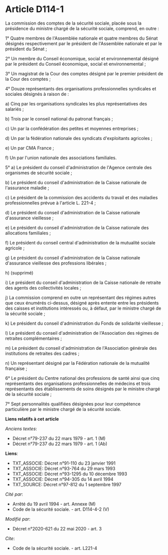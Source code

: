 # Article D114-1

La commission des comptes de la sécurité sociale, placée sous la présidence du ministre chargé de la sécurité sociale,
comprend, en outre :

1° Quatre membres de l'Assemblée nationale et quatre membres du Sénat désignés respectivement par le président de l'Assemblée
nationale et par le président du Sénat ;

2° Un membre du Conseil économique, social et environnemental désigné par le président du Conseil économique, social et
environnemental ;

3° Un magistrat de la Cour des comptes désigné par le premier président de la Cour des comptes ;

4° Douze représentants des organisations professionnelles syndicales et sociales désignés à raison de :

a) Cinq par les organisations syndicales les plus représentatives des salariés ;

b) Trois par le conseil national du patronat français ;

c) Un par la confédération des petites et moyennes entreprises ;

d) Un par la fédération nationale des syndicats d'exploitants agricoles ;

e) Un par CMA France ;

f) Un par l'union nationale des associations familiales.

5° a) Le président du conseil d'administration de l'Agence centrale des organismes de sécurité sociale ;

b) Le président du conseil d'administration de la Caisse nationale de l'assurance maladie ;

c) Le président de la commission des accidents du travail et des maladies professionnelles prévue à l'article L. 221-4 ;

d) Le président du conseil d'administration de la Caisse nationale d'assurance vieillesse ;

e) Le président du conseil d'administration de la Caisse nationale des allocations familiales ;

f) Le président du conseil central d'administration de la mutualité sociale agricole ;

g) Le président du conseil d'administration de la Caisse nationale d'assurance vieillesse des professions libérales ;

h) (supprimé)

i) Le président du conseil d'administration de la Caisse nationale de retraite des agents des collectivités locales ;

j) La commission comprend en outre un représentant des régimes autres que ceux énumérés ci-dessus, désigné après entente
entre les présidents des caisses et institutions intéressés ou, à défaut, par le ministre chargé de la sécurité sociale ;

k) Le président du conseil d'administration du Fonds de solidarité vieillesse ;

l) Le président du conseil d'administration de l'Association des régimes de retraites complémentaires ;

m) Le président du conseil d'administration de l'Association générale des institutions de retraites des cadres ;

n) Un représentant désigné par la Fédération nationale de la mutualité française ;

6° Le président du Centre national des professions de santé ainsi que cinq représentants des organisations professionnelles
de médecins et trois représentants des établissements de soins désignés par le ministre chargé de la sécurité sociale ;

7° Sept personnalités qualifiées désignées pour leur compétence particulière par le ministre chargé de la sécurité sociale.

**Liens relatifs à cet article**

_Anciens textes_:

  - Décret n°79-237 du 22 mars 1979 - art. 1 (M)
  - Décret n°79-237 du 22 mars 1979 - art. 1 (Ab)

**Liens**:

  - TXT_ASSOCIE: Décret n°91-110 du 23 janvier 1991
  - TXT_ASSOCIE: Décret n°93-764 du 29 mars 1993
  - TXT_ASSOCIE: Décret n°93-1295 du 10 décembre 1993
  - TXT_ASSOCIE: Décret n°94-305 du 14 avril 1994
  - TXT_SOURCE: Décret n°97-812 du 1 septembre 1997

_Cité par_:

  - Arrêté du 19 avril 1994 - art. Annexe (M)
  - Code de la sécurité sociale. - art. D114-4-2 (V)

_Modifié par_:

  - Décret n°2020-621 du 22 mai 2020 - art. 3

_Cite_:

  - Code de la sécurité sociale. - art. L221-4
